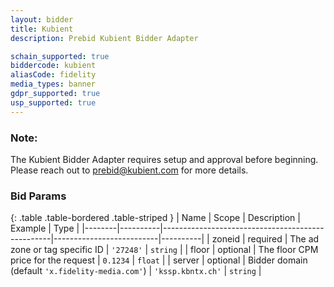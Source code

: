 ```yaml
---
layout: bidder
title: Kubient
description: Prebid Kubient Bidder Adapter

schain_supported: true
biddercode: kubient
aliasCode: fidelity
media_types: banner
gdpr_supported: true
usp_supported: true
---
```


### Note:

The Kubient Bidder Adapter requires setup and approval before beginning. Please reach out to <prebid@kubient.com> for more details.

### Bid Params

{: .table .table-bordered .table-striped }
| Name   | Scope    | Description                                      | Example                  | Type     |
|--------|----------|--------------------------------------------------|--------------------------|----------|
| zoneid | required | The ad zone or tag specific ID                   | `'27248'`                | `string` |
| floor  | optional | The floor CPM price for the request              | `0.1234`                 | `float`  |
| server | optional | Bidder domain (default `'x.fidelity-media.com'`) | `'kssp.kbntx.ch'`        | `string` |
